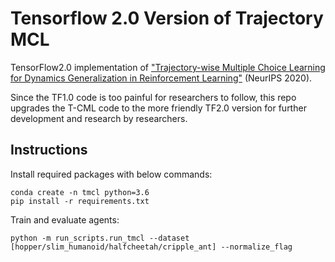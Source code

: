 # Tensorflow 2.0 Version of Trajectory MCL

TensorFlow2.0 implementation of ["Trajectory-wise Multiple Choice Learning for Dynamics Generalization in Reinforcement Learning"](https://arxiv.org/abs/2010.13303) (NeurIPS 2020).

Since the TF1.0 code is too painful for researchers to follow, this repo upgrades the T-CML code to the more friendly TF2.0 version for further development and research by researchers.

## Instructions

Install required packages with below commands:

```
conda create -n tmcl python=3.6
pip install -r requirements.txt
```

Train and evaluate agents:

```
python -m run_scripts.run_tmcl --dataset [hopper/slim_humanoid/halfcheetah/cripple_ant] --normalize_flag
```


